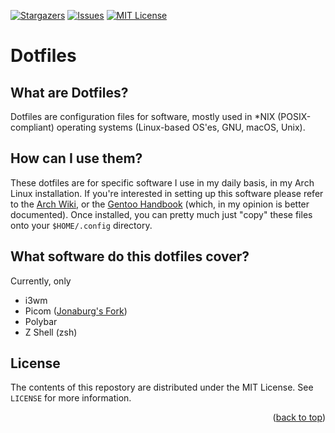 <div id="top"></div>

[![Stargazers][stars-shield]][stars-url] [![Issues][issues-shield]][issues-url] [![MIT License][license-shield]][license-url]
<br />
# Dotfiles
## What are Dotfiles?
Dotfiles are configuration files for software, mostly used in \*NIX (POSIX-compliant) operating systems (Linux-based OS'es, GNU, macOS, Unix).
## How can I use them?
These dotfiles are for specific software I use in my daily basis, in my Arch Linux installation. If you're interested in setting up this software please refer to the [Arch Wiki](https://wiki.archlinux.org/), or the [Gentoo Handbook](https://wiki.gentoo.org/wiki/Handbook:AMD64/es) (which, in my opinion is better documented). Once installed, you can pretty much just "copy" these files onto your `$HOME/.config` directory.
## What software do this dotfiles cover?
Currently, only
- i3wm
- Picom ([Jonaburg's Fork](https://github.com/jonaburg/picom))
- Polybar
- Z Shell (zsh)
## License

The contents of this repostory are distributed under the MIT License. See `LICENSE` for more information.

<p align="right">(<a href="#top">back to top</a>)</p>

[stars-shield]: https://img.shields.io/github/stars/ulisesvina/dotfiles?style=for-the-badge
[stars-url]: https://github.com/ulisesvina/dotfiles/stargazers
[issues-shield]: https://img.shields.io/github/issues/ulisesvina/dotfiles?style=for-the-badge
[issues-url]: https://github.com/mporexyz/ulisesvina/dotfiles
[license-shield]: https://img.shields.io/github/license/ulisesvina/dotfiles?style=for-the-badge
[license-url]: https://github.com/ulisesvina/dotfiles/blob/master/LICENSE

